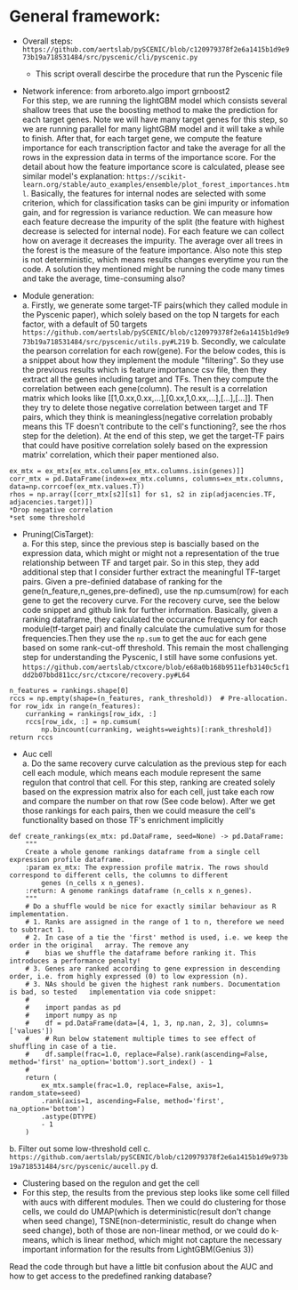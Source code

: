 # General framework:
* Overall steps: \
    ```https://github.com/aertslab/pySCENIC/blob/c120979378f2e6a1415b1d9e973b19a718531484/src/pyscenic/cli/pyscenic.py```
    * This script overall descirbe the procedure that run the Pyscenic file

* Network inference:
from arboreto.algo import grnboost2 \
For this step, we are running the lightGBM model which consists several shallow trees that use the boosting method to make the prediction for each target genes. Note we will have many target genes for this step, so we are running parallel for many lightGBM model and it will take a while to finish. After that, for each target gene, we compute the feature importance for each transcription factor and take the average for all the rows in the expression data in terms of the importance score. For the detail about how the feature importance score is calculated, please see similar model's explanation: ```https://scikit-learn.org/stable/auto_examples/ensemble/plot_forest_importances.html```. Basically, the features for internal nodes are selected with some criterion, which for classification tasks can be gini impurity or infomation gain, and for regression is variance reduction. We can measure how each feature decrease the impurity of the split (the feature with highest decrease is selected for internal node). For each feature we can collect how on average it decreases the impurity. The average over all trees in the forest is the measure of the feature importance. Also note this step is not deterministic, which means results changes everytime you run the code. A solution they mentioned might be running the code many times and take the average, time-consuming also?

* Module generation:\
a.	Firstly, we generate some target-TF pairs(which they called module in the Pyscenic paper), which solely based on the top N targets for each factor, with a default of 50 targets
```https://github.com/aertslab/pySCENIC/blob/c120979378f2e6a1415b1d9e973b19a718531484/src/pyscenic/utils.py#L219```
b.	Secondly, we calculate the pearson correlation for each row(gene). For the below codes, this is a snippet about how they implement the module "filtering". So they use the previous results which is feature importance csv file, then they extract all the genes including target and TFs. Then they compute the correlation between each gene(column). The result is a correlation matrix which looks like [[1,0.xx,0.xx,...],[0.xx,1,0.xx,...],[...],[...]]. Then they try to delete those negative correlation between target and TF pairs, which they think is meaningless(negative correlation probably means this TF doesn't contribute to the cell's functioning?, see the rhos step for the deletion). At the end of this step, we get the target-TF pairs that could have positive correlation solely based on the expression matrix' correlation, which their paper mentioned also. 

```Genes = list(set(adjacencies[COLUMN_NAME_TF]).union(set(adjacencies[COLUMN_NAME_TARGET]))) 
ex_mtx = ex_mtx[ex_mtx.columns[ex_mtx.columns.isin(genes)]] 
corr_mtx = pd.DataFrame(index=ex_mtx.columns, columns=ex_mtx.columns, data=np.corrcoef(ex_mtx.values.T)) 
rhos = np.array([corr_mtx[s2][s1] for s1, s2 in zip(adjacencies.TF, adjacencies.target)]) 
*Drop negative correlation 
*set some threshold
```
* Pruning(CisTarget):  
a.	For this step, since the previous step is bascially based on the expression data, which might or might not a representation of the true relationship between TF and target pair. So in this step, they add additional step that I consider further extract the meaningful TF-target pairs. Given a pre-definied database of ranking for the gene(n_feature,n_genes,pre-defined), use the np.cumsum(row) for each gene to get the recovery curve. For the recovery curve, see the below code snippet and github link for further information. Basically, given a ranking dataframe, they calculated the occurance frequency for each module(tf-target pair) and finally calculate the cumulative sum for those frequencies.Then they use the ```np.sum``` to get the auc for each gene based on some rank-cut-off threshold. This remain the most challenging step for understanding the Pyscenic, I still have some confusions yet.
```https://github.com/aertslab/ctxcore/blob/e68a0b168b9511efb3140c5cf1dd2b07bbd811cc/src/ctxcore/recovery.py#L64```
```
n_features = rankings.shape[0] 
rccs = np.empty(shape=(n_features, rank_threshold))  # Pre-allocation. 
for row_idx in range(n_features):
    curranking = rankings[row_idx, :]  
    rccs[row_idx, :] = np.cumsum( 
        np.bincount(curranking, weights=weights)[:rank_threshold]) 
return rccs
```


* Auc cell \
a.	Do the same recovery curve calculation as the previous step for each cell each module, which means each module represent the same regulon that control that cell. For this step, ranking are created solely based on the expression matrix also for each cell, just take each row and compare the number on that row (See code below). After we get those rankings for each pairs, then we could measure the cell's functionality based on those TF's enrichment implicitly
```
def create_rankings(ex_mtx: pd.DataFrame, seed=None) -> pd.DataFrame: 
    """
    Create a whole genome rankings dataframe from a single cell expression profile dataframe.
    :param ex_mtx: The expression profile matrix. The rows should correspond to different cells, the columns to different 
        genes (n_cells x n_genes). 
    :return: A genome rankings dataframe (n_cells x n_genes).
    """
    # Do a shuffle would be nice for exactly similar behaviour as R implementation. 
    # 1. Ranks are assigned in the range of 1 to n, therefore we need to subtract 1. 
    # 2. In case of a tie the 'first' method is used, i.e. we keep the order in the original   array. The remove any 
    #    bias we shuffle the dataframe before ranking it. This introduces a performance penalty!  
    # 3. Genes are ranked according to gene expression in descending order, i.e. from highly expressed (0) to low expression (n). 
    # 3. NAs should be given the highest rank numbers. Documentation is bad, so tested   implementation via code snippet: 
    # 
    #    import pandas as pd 
    #    import numpy as np 
    #    df = pd.DataFrame(data=[4, 1, 3, np.nan, 2, 3], columns=['values']) 
    #    # Run below statement multiple times to see effect of shuffling in case of a tie. 
    #    df.sample(frac=1.0, replace=False).rank(ascending=False, method='first' na_option='bottom').sort_index() - 1 
    # 
    return ( 
        ex_mtx.sample(frac=1.0, replace=False, axis=1, random_state=seed) 
        .rank(axis=1, ascending=False, method='first', na_option='bottom') 
        .astype(DTYPE) 
        - 1 
    ) 
```
b.	Filter out some low-threshold cell
c.	```https://github.com/aertslab/pySCENIC/blob/c120979378f2e6a1415b1d9e973b19a718531484/src/pyscenic/aucell.py```
d.	

* Clustering based on the regulon and get the cell  
* For this step, the results from the previous step looks like some cell filled with aucs with different modules. Then we could do clustering for those cells, we could do UMAP(which is deterministic(result don't change when seed change), TSNE(non-deterministic, result do change when seed change), both of those are non-linear method, or we could do k-means, which is linear method, which might not capture the necessary important information for the results from LightGBM(Genius 3))


Read the code through but have a little bit confusion about the AUC and how to get access to the predefined ranking database?
